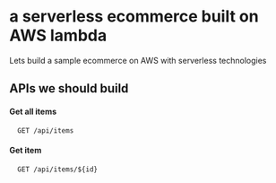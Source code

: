 # a serverless ecommerce built on AWS lambda

Lets build a sample ecommerce on AWS with serverless technologies 

## APIs we should build 

#### Get all items
```http
  GET /api/items
```

#### Get item

```http
  GET /api/items/${id}
```